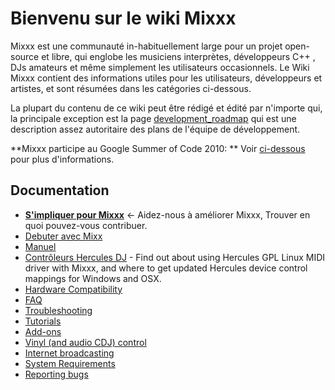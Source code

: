 # Bienvenu sur le wiki Mixxx

Mixxx est une communauté in-habituellement large pour un projet
open-source et libre, qui englobe les musiciens interprètes,
développeurs C++ , DJs amateurs et même simplement les utilisateurs
occasionnels. Le Wiki Mixxx contient des informations utiles pour les
utilisateurs, développeurs et artistes, et sont résumées dans les
catégories ci-dessous.

La plupart du contenu de ce wiki peut être rédigé et édité par n'importe
qui, la principale exception est la page
[development\_roadmap](development_roadmap) qui est une description
assez autoritaire des plans de l'équipe de développement.

\*\*Mixxx participe au Google Summer of Code 2010: \*\* Voir
[ci-dessous](start#google_summer_of_code) pour plus d'informations.

## Documentation

  - **[S'impliquer pour Mixxx](impliquer%20mix)** \<- Aidez-nous à
    améliorer Mixxx, Trouver en quoi pouvez-vous contribuer.
  - [Debuter avec Mixx](Debuter%20avec%20Mixx)
  - [Manuel](Manuel)
  - [Contrôleurs Hercules DJ](Hercules%20french) - Find out about using
    Hercules GPL Linux MIDI driver with Mixxx, and where to get updated
    Hercules device control mappings for Windows and OSX.
  - [Hardware Compatibility](Hardware%20Compatibility)
  - [FAQ](FAQ)
  - [Troubleshooting](Troubleshooting)
  - [Tutorials](Tutorials)
  - [Add-ons](Add-ons)
  - [Vinyl (and audio CDJ) control](Vinyl%20Control)
  - [Internet broadcasting](Internet%20broadcasting)
  - [System Requirements](System%20Requirements)
  - [Reporting bugs](Reporting%20bugs)
